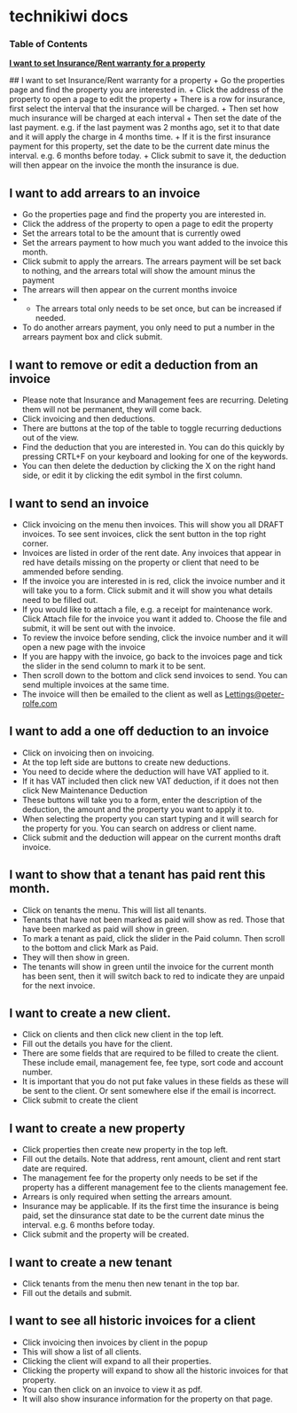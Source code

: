 # technikiwi docs
### Table of Contents
**[I want to set Insurance/Rent warranty for a property](#insurance)**<br>

<a name="insurance"/>
## I want to set Insurance/Rent warranty for a property
+ Go the properties page and find the property you are interested in.
+ Click the address of the property to open a page to edit the property
+ There is a row for insurance, first select the interval that the insurance will be charged.
+ Then set how much insurance will be charged at each interval
+ Then set the date of the last payment. e.g. if the last payment was 2 months ago, set it to that date and it will apply the charge in 4 months time. 
+ If it is the first insurance payment for this property, set the date to be the current date minus the interval. e.g. 6 months before today.
+ Click submit to save it, the deduction will then appear on the invoice the month the insurance is due.

## I want to add arrears to an invoice
+ Go the properties page and find the property you are interested in.
+ Click the address of the property to open a page to edit the property
+ Set the arrears total to be the amount that is currently owed
+ Set the arrears payment to how much you want added to the invoice this month.
+ Click submit to apply the arrears. The arrears payment will be set back to nothing, and the arrears total will show the amount minus the payment
+ The arrears will then appear on the current months invoice
+ + The arrears total only needs to be set once, but can be increased if needed.
+ To do another arrears payment, you only need to put a number in the arrears payment box and click submit.

## I want to remove or edit a deduction from an invoice
+ Please note that Insurance and Management fees are recurring. Deleting them will not be permanent, they will come back.
+ Click invoicing and then deductions.
+ There are buttons at the top of the table to toggle recurring deductions out of the view.
+ Find the deduction that you are interested in. You can do this quickly by pressing CRTL+F on your keyboard and looking for one of the keywords.
+ You can then delete the deduction by clicking the X on the right hand side, or edit it by clicking the edit symbol in the first column.

## I want to send an invoice
+ Click invoicing on the menu then invoices. This will show you all DRAFT invoices. To see sent invoices, click the sent button in the top right corner.
+ Invoices are listed in order of the rent date. Any invoices that appear in red have details missing on the property or client that need to be ammended before sending.
+ If the invoice you are interested in is red, click the invoice number and it will take you to a form. Click submit and it will show you what details need to be filled out.
+ If you would like to attach a file, e.g. a receipt for maintenance work. Click Attach file for the invoice you want it added to. Choose the file and submit, it will be sent out with the invoice.
+ To review the invoice before sending, click the invoice number and it will open a new page with the invoice
+ If you are happy with the invoice, go back to the invoices page and tick the slider in the send column to mark it to be sent.
+ Then scroll down to the bottom and click send invoices to send. You can send multiple invoices at the same time.
+ The invoice will then be emailed to the client as well as Lettings@peter-rolfe.com

## I want to add a one off deduction to an invoice
+ Click on invoicing then on invoicing. 
+ At the top left side are buttons to create new deductions.
+ You need to decide where the deduction will have VAT applied to it.
+ If it has VAT included then click new VAT deduction, if it does not then click New Maintenance Deduction
+ These buttons will take you to a form, enter the description of the deduction, the amount and the property you want to apply it to.
+ When selecting the property you can start typing and it will search for the property for you. You can search on address or client name.
+ Click submit and the deduction will appear on the current months draft invoice.

## I want to show that a tenant has paid rent this month.
+ Click on tenants the menu. This will list all tenants.
+ Tenants that have not been marked as paid will show as red. Those that have been marked as paid will show in green.
+ To mark a tenant as paid, click the slider in the Paid column. Then scroll to the bottom and click Mark as Paid.
+ They will then show in green.
+ The tenants will show in green until the invoice for the current month has been sent, then it will switch back to red to indicate they are unpaid for the next invoice.

## I want to create a new client.
+ Click on clients and then click new client in the top left.
+ Fill out the details you have for the client.
+ There are some fields that are required to be filled to create the client. These include email, management fee, fee type, sort code and account number.
+ It is important that you do not put fake values in these fields as these will be sent to the client. Or sent somewhere else if the email is incorrect.
+ Click submit to create the client

## I want to create a new property 
+ Click properties then create new property in the top left.
+ Fill out the details. Note that address, rent amount, client and rent start date are required.
+ The management fee for the property only needs to be set if the property has a different management fee to the clients management fee.
+ Arrears is only required when setting the arrears amount. 
+ Insurance may be applicable. If its the first time the insurance is being paid, set the dinsurance stat date to be the current date minus the interval. e.g. 6 months before today.
+ Click submit and the property will be created.

## I want to create a new tenant
+ Click tenants from the menu then new tenant in the top bar.
+ Fill out the details and submit.

## I want to see all historic invoices for a client
+ Click invoicing then invoices by client in the popup
+ This will show a list of all clients. 
+ Clicking the client will expand to all their properties.
+ Clicking the property will expand to show all the historic invoices for that property.
+ You can then click on an invoice to view it as pdf.
+ It will also show insurance information for the property on that page.
